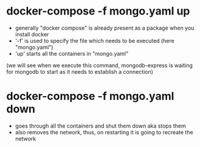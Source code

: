 # docker-compose -f mongo.yaml up
- generally "docker compose" is already present as a package when you install docker
- '-f' is used to specify the file which needs to be executed (here "mongo.yaml")
- 'up' starts all the containers in "mongo.yaml"

(we will see when we execute this command, mongodb-express is waiting for mongodb to start as it needs to establish a connection)

# docker-compose -f mongo.yaml down
- goes through all the containers and shut them down aka stops them
- also removes the network, thus, on restarting it is going to recreate the network